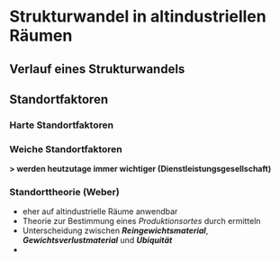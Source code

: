 # Strukturwandel in altindustriellen Räumen

## Verlauf eines Strukturwandels

## Standortfaktoren

### Harte Standortfaktoren

### Weiche Standortfaktoren

**> werden heutzutage immer wichtiger (Dienstleistungsgesellschaft)**

### Standorttheorie (Weber)
- eher auf altindustrielle Räume anwendbar
- Theorie zur Bestimmung eines *Produktionsortes* durch ermitteln
- Unterscheidung zwischen ***Reingewichtsmaterial***, ***Gewichtsverlustmaterial*** und ***Ubiquität***
- 
<!--stackedit_data:
eyJoaXN0b3J5IjpbMTg0MzU2MTQyNSwtMTY5NDY2OTQ4N119
-->
